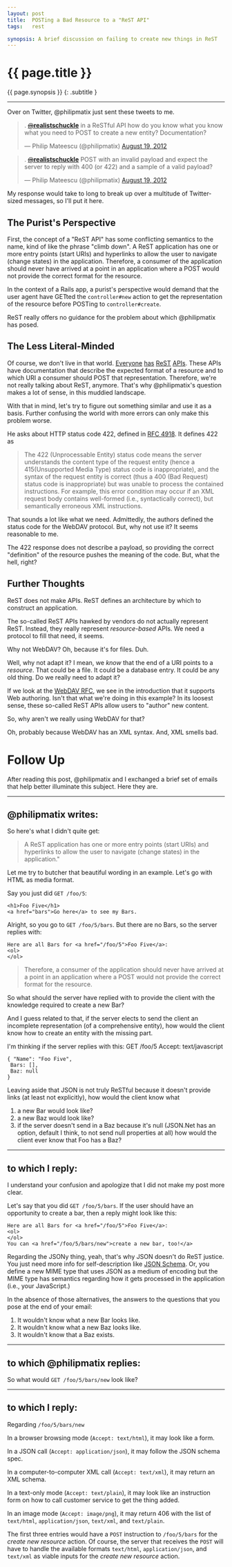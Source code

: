 ```yaml
---
layout: post
title:  POSTing a Bad Resource to a "ReST API"
tags:   rest

synopsis: A brief discussion on failing to create new things in ReST
---
```


# {{ page.title }}

{{ page.synopsis }}
{: .subtitle }

-----

Over on Twitter, @philipmatix just sent these tweets to me.

<blockquote class="twitter-tweet"><p>. <a href="https://twitter.com/realistschuckle"><s>@</s><b>realistschuckle</b></a> in a ReSTful API how do you know what you know what you need to POST to create a new entity? Documentation?</p>&mdash; Philip Mateescu (@philipmatix) <a href="https://twitter.com/philipmatix/status/237190399343611904" data-datetime="2012-08-19T14:12:52+00:00">August 19, 2012</a></blockquote>
<blockquote class="twitter-tweet"><p>. <a href="https://twitter.com/realistschuckle"><s>@</s><b>realistschuckle</b></a> POST with an invalid payload and expect the server to reply with 400 (or 422) and a sample of a valid payload?</p>&mdash; Philip Mateescu (@philipmatix) <a href="https://twitter.com/philipmatix/status/237191286128513024" data-datetime="2012-08-19T14:16:24+00:00">August 19, 2012</a></blockquote>

My response would take to long to break up over a multitude of Twitter-sized
messages, so I'll put it here.

## The Purist's Perspective

First, the concept of a "ReST API" has some conflicting semantics to the name,
kind of like the phrase "climb down". A ReST application has one or more entry
points (start URIs) and hyperlinks to allow the user to navigate (change
states) in the application. Therefore, a consumer of the application should
never have arrived at a point in an application where a POST would not provide
the correct format for the resource.

In the context of a Rails app, a purist's perspective would demand that the
user agent have GETted the `controller#new` action to get the representation
of the resource before POSTing to `controller#create`.

ReST really offers no guidance for the problem about which @philipmatix has
posed.

## The Less Literal-Minded

Of course, we don't live in that world.
[Everyone](https://dev.twitter.com/docs/api)
[has](http://developer.netflix.com/docs/REST_API_Conventions)
[ReST](https://www.dropbox.com/developers/reference/api)
[APIs](http://developer.force.com/REST).
These APIs have documentation that describe the expected format of a resource
and to which URI a consumer should POST that representation. Therefore, we're
not really talking about ReST, anymore. That's why @philipmatix's question makes
a lot of sense, in this muddied landscape.

With that in mind, let's try to figure out something similar and use it as a
basis. Further confusing the world with more errors can only make this problem
worse.

He asks about HTTP status code 422, defined in
[RFC 4918](http://tools.ietf.org/html/rfc4918#section-11.2). It defines 422
as

> The 422 (Unprocessable Entity) status code means the server understands the
> content type of the request entity (hence a 415(Unsupported Media Type) status
> code is inappropriate), and the syntax of the request entity is correct (thus a
> 400 (Bad Request) status code is inappropriate) but was unable to process the
> contained instructions. For example, this error condition may occur if an XML
> request body contains well-formed (i.e., syntactically correct), but
> semantically erroneous XML instructions.

That sounds a lot like what we need. Admittedly, the authors defined the status
code for the WebDAV protocol. But, why not use it? It seems reasonable to me.

The 422 response does not describe a payload, so providing the correct
"definition" of the resource pushes the meaning of the code. But, what the hell,
right?

## Further Thoughts

ReST does not make APIs. ReST defines an architecture by which to construct an
application.

The so-called ReST APIs hawked by vendors do not actually represent ReST.
Instead, they really represent *resource-based* APIs. We need a protocol to fill
that need, it seems.

Why not WebDAV? Oh, because it's for files. Duh.

Well, why not adapt it? I mean, we *know* that the end of a URI points to a
*resource*. That could be a file. It could be a database entry. It could be any
old thing. Do we really need to adapt it?

If we look at the [WebDAV RFC](http://tools.ietf.org/html/rfc4918), we see in
the introduction that it supports Web authoring. Isn't that what we're doing in
this example? In its loosest sense, these so-called ReST APIs allow users to
"author" new content.

So, why aren't we really using WebDAV for that?

Oh, probably because WebDAV has an XML syntax. And, XML smells bad.

# Follow Up

After reading this post, @philipmatix and I exchanged a brief set of emails that
help better illuminate this subject. Here they are.

---

## @philipmatix writes:

So here's what I didn't quite get:

> A ReST application has one or more entry points (start URIs) and hyperlinks to
> allow the user to navigate (change states) in the application."

Let me try to butcher that beautiful wording in an example. Let's go with HTML
as media format.

Say you just did `GET /foo/5`:

    <h1>Foo Five</h1>
    <a href="bars">Go here</a> to see my Bars.

Alright, so you go to `GET /foo/5/bars`. But there are no Bars, so the server
replies with:

    Here are all Bars for <a href="/foo/5">Foo Five</a>:
    <ol>
    </ol>

> Therefore, a consumer of the application should never have arrived at a point
> in an application where a POST would not provide the correct format for the
> resource.

So what should the server have replied with to provide the client with the
knowledge required to create a new Bar?

And I guess related to that, if the server elects to send the client an
incomplete representation (of a comprehensive entity), how would the client know
how to create an entity with the missing part.

I'm thinking if the server replies with this:
    GET /foo/5
    Accept: text/javascript

    { "Name": "Foo Five",
     Bars: [],
     Baz: null
    }

Leaving aside that JSON is not truly ReSTful because it doesn't provide links
(at least not explicitly), how would the client know what

1. a new Bar would look like?
2. a new Baz would look like?
3. if the server doesn't send in a Baz because it's null (JSON.Net has an
   option, default I think, to not send null properties at all) how would the
   client ever know that Foo has a Baz?

---

## to which I reply:

I understand your confusion and apologize that I did not make my post more
clear.

Let's say that you did `GET /foo/5/bars`. If the user should have an opportunity
to create a bar, then a reply might look like this:

    Here are all Bars for <a href="/foo/5">Foo Five</a>:
    <ol>
    </ol>
    You can <a href="/foo/5/bars/new">create a new bar, too!</a>

Regarding the JSONy thing, yeah, that's why JSON doesn't do ReST justice. You
just need more info for self-description like
[JSON Schema](http://json-schema.org). Or, you define a new MIME type that uses
JSON as a medium of encoding but the MIME type has semantics regarding how it
gets processed in the application (i.e., your JavaScript.)

In the absence of those alternatives, the answers to the questions that you pose
at the end of your email:

1. It wouldn't know what a new Bar looks like.
1. It wouldn't know what a new Baz looks like.
1. It wouldn't know that a Baz exists.

---

## to which @philipmatix replies:

So what would `GET /foo/5/bars/new` look like?

---

## to which I reply:

Regarding `/foo/5/bars/new`

In a browser browsing mode (`Accept: text/html`), it may look like a form.

In a JSON call (`Accept: application/json`), it may follow the JSON schema spec.

In a computer-to-computer XML call (`Accept: text/xml`), it may return an XML
schema.

In a text-only mode (`Accept: text/plain`), it may look like an instruction form
on how to call customer service to get the thing added.

In an image mode (`Accept: image/png`), it may return 406 with the list of
`text/html`, `application/json`, `text/xml`, and `text/plain`.

The first three entries would have a `POST` instruction to `/foo/5/bars` for the
*create new resource* action. Of course, the server that receives the `POST`
will have to handle the available formats `text/html`, `application/json`, and 
`text/xml` as viable inputs for the *create new resource* action.

<script src="//platform.twitter.com/widgets.js" charset="utf-8"></script>

